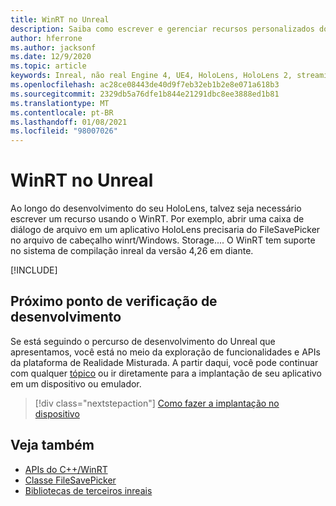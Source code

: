 ```yaml
---
title: WinRT no Unreal
description: Saiba como escrever e gerenciar recursos personalizados do WinRT em aplicativos de realidade misturados reais para dispositivos HoloLens.
author: hferrone
ms.author: jacksonf
ms.date: 12/9/2020
ms.topic: article
keywords: Inreal, não real Engine 4, UE4, HoloLens, HoloLens 2, streaming, comunicação remota, realidade mista, desenvolvimento, introdução, recursos, novo projeto, emulador, documentação, guias, recursos, hologramas, desenvolvimento de jogos, headset de realidade misturada, headset de realidade mista do Windows, headset de realidade virtual, WinRT, DLL
ms.openlocfilehash: ac28ce08443de40d9f7eb32eb1b2e8e071a618b3
ms.sourcegitcommit: 2329db5a76dfe1b844e21291dbc8ee3888ed1b81
ms.translationtype: MT
ms.contentlocale: pt-BR
ms.lasthandoff: 01/08/2021
ms.locfileid: "98007026"
---
```

# <a name="winrt-in-unreal"></a>WinRT no Unreal

Ao longo do desenvolvimento do seu HoloLens, talvez seja necessário escrever um recurso usando o WinRT. Por exemplo, abrir uma caixa de diálogo de arquivo em um aplicativo HoloLens precisaria do FileSavePicker no arquivo de cabeçalho winrt/Windows. Storage.... O WinRT tem suporte no sistema de compilação inreal da versão 4,26 em diante.

[!INCLUDE[](includes/tabs-winRT.md)]

## <a name="next-development-checkpoint"></a>Próximo ponto de verificação de desenvolvimento

Se está seguindo o percurso de desenvolvimento do Unreal que apresentamos, você está no meio da exploração de funcionalidades e APIs da plataforma de Realidade Misturada. A partir daqui, você pode continuar com qualquer [tópico](unreal-development-overview.md#3-platform-capabilities-and-apis) ou ir diretamente para a implantação de seu aplicativo em um dispositivo ou emulador.

> [!div class="nextstepaction"]
> [Como fazer a implantação no dispositivo](unreal-deploying.md)

## <a name="see-also"></a>Veja também

* [APIs do C++/WinRT](https://docs.microsoft.com/windows/uwp/cpp-and-winrt-apis/)
* [Classe FileSavePicker](https://docs.microsoft.com/uwp/api/Windows.Storage.Pickers.FileSavePicker) 
* [Bibliotecas de terceiros inreais](https://docs.unrealengine.com/Programming/BuildTools/UnrealBuildTool/ThirdPartyLibraries/index.html) 
